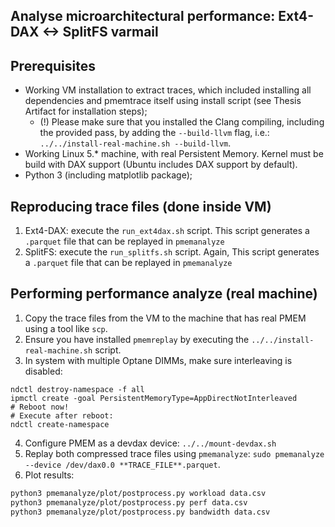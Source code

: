 ## Analyse microarchitectural performance: Ext4-DAX <-> SplitFS varmail

## Prerequisites
- Working VM installation to extract traces, which included installing all dependencies and pmemtrace itself using install script (see Thesis Artifact for installation steps);
     * (!) Please make sure that you installed the Clang compiling, including the provided pass, by adding the `--build-llvm` flag, i.e.: `../../install-real-machine.sh --build-llvm`.
- Working Linux 5.* machine, with real Persistent Memory. Kernel must be build with DAX support (Ubuntu includes DAX support by default).
- Python 3 (including matplotlib package);

## Reproducing trace files (done inside VM)
1. Ext4-DAX: execute the `run_ext4dax.sh` script. This script generates a `.parquet` file that can be replayed in `pmemanalyze`
2. SplitFS: execute the `run_splitfs.sh` script. Again, This script generates a `.parquet` file that can be replayed in `pmemanalyze`

## Performing performance analyze (real machine)
1. Copy the trace files from the VM to the machine that has real PMEM using a tool like `scp`.
2. Ensure you have installed `pmemreplay` by executing the `../../install-real-machine.sh` script.
3. In system with multiple Optane DIMMs, make sure interleaving is disabled:

```
ndctl destroy-namespace -f all
ipmctl create -goal PersistentMemoryType=AppDirectNotInterleaved
# Reboot now!
# Execute after reboot:
ndctl create-namespace
```

4. Configure PMEM as a devdax device: `../../mount-devdax.sh`
5. Replay both compressed trace files using `pmemanalyze`: `sudo pmemanalyze --device /dev/dax0.0 **TRACE_FILE**.parquet`.
6. Plot results:
```bash
python3 pmemanalyze/plot/postprocess.py workload data.csv
python3 pmemanalyze/plot/postprocess.py perf data.csv
python3 pmemanalyze/plot/postprocess.py bandwidth data.csv
```
